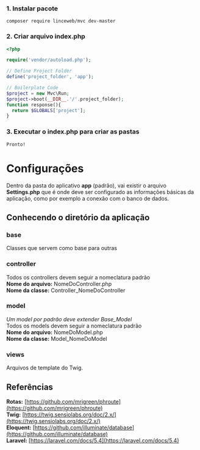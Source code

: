 ### 1. Instalar pacote
```
composer require linceweb/mvc dev-master
```

### 2. Criar arquivo index.php
```php
<?php

require('vendor/autoload.php');

// Define Project Folder
define('project_folder', 'app');

// Boilerplate Code
$project = new Mvc\Run;
$project->boot(__DIR__.'/'.project_folder);
function response(){
  return $GLOBALS['project'];
}
```
### 3. Executar o index.php para criar as pastas
`
Pronto!
`

# Configurações
Dentro da pasta do aplicativo **app** (padrão), vai existir o arquivo **Settings.php** que é onde deve ser configurado as informações básicas da aplicação, como por exemplo a conexão com o banco de dados.


## Conhecendo o diretório da aplicação

### base
Classes que servem como base para outras </br>

### controller
Todos os controllers devem seguir a nomeclatura padrão </br>
**Nome do arquivo:** NomeDoController.php </br>
**Nome da classe:** Controller_NomeDoController </br>

### model
*Um model por padrão deve extender Base_Model* </br>
Todos os models devem seguir a nomeclatura padrão </br>
**Nome do arquivo:** NomeDoModel.php </br>
**Nome da classe:** Model_NomeDoModel </br>

### views
Arquivos de template do Twig. </br>

## Referências
**Rotas:** [https://github.com/mrjgreen/phroute](https://github.com/mrjgreen/phroute) </br>
**Twig:** [https://twig.sensiolabs.org/doc/2.x/](https://twig.sensiolabs.org/doc/2.x/) </br>
**Eloquent:** [https://github.com/illuminate/database](https://github.com/illuminate/database) </br>
**Laravel:** [https://laravel.com/docs/5.4](https://laravel.com/docs/5.4) 
